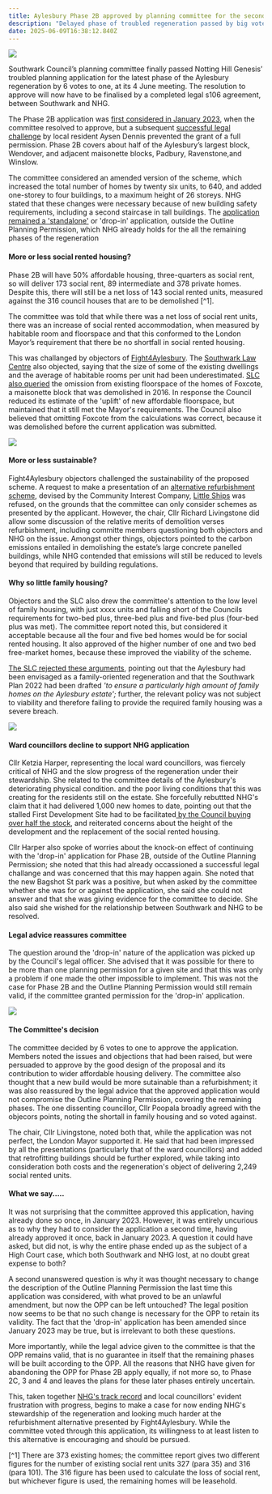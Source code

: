 ```yaml
---
title: Aylesbury Phase 2B approved by planning committee for the second time
description: "Delayed phase of troubled regeneration passed by big vote "
date: 2025-06-09T16:38:12.840Z
---
```

![](img/wendover_and_nhg_proposal_phase_2b_22ap2226.png)

Southwark Council’s planning committee finally passed Notting Hill Genesis’ troubled planning application for the latest phase of the Aylesbury regeneration by 6 votes to one, at its 4 June meeting.  The resolution to approve will now have to be finalised by a completed legal s106 agreement, between Southwark and NHG.

The Phase 2B application was [first considered in January 2023](https://moderngov.southwark.gov.uk/ieListDocuments.aspx?CId=119&MId=7308&Ver=4), when the committee resolved to approve, but a subsequent [successful legal challenge](https://www.35percent.org/posts/ayllesbury-planning-decision-quashed/) by local resident Aysen Dennis prevented the grant of a full permission.  Phase 2B  covers about half of the Aylesbury’s largest block, Wendover, and adjacent maisonette blocks, Padbury, Ravenstone,and Winslow.

The committee considered an amended version of the scheme, which increased the total number of homes by twenty six units, to 640, and added one-storey to four buildings, to a maximum height of 26 storeys.  NHG stated that these changes were necessary because of  new building safety requirements, including a second staircase in tall buildings.  The [application remained a 'standalone'](https://www.35percent.org/posts/aylesbury-estate-legal-challenge-goes-to-the-high-court/) or 'drop-in' application, outside the Outline Planning Permission, which NHG already holds for the all the remaining phases of the regeneration

#### More or less social rented housing?

Phase 2B will have 50% affordable housing, three-quarters as social rent, so will deliver 173 social rent, 89 intermediate and 378 private homes.  Despite this, there will still be a net loss of 143 social rented units, measured against the 316 council houses that are to be demolished [^1].   

The committee was told that while there was a net loss of social rent units, there was an increase of social rented accommodation, when measured by habitable room and floorspace and that this conformed to the London Mayor’s requirement that there be no shortfall in social rented housing.

This was challanged by objectors of [Fight4Aylesbury](https://www.instagram.com/fight4aylesbury/).  The [Southwark Law Centre](https://www.southwarklawcentre.org.uk/) also objected, saying that the size of some of the existing dwellings and the average of habitable rooms per unit had been underestimated.  [SLC also queried](https://planning.southwark.gov.uk/online-applications/files/7A2D6171119C937B95CB751E37AD25A8/pdf/22_AP_2226-OBJECTION-4068338.pdf) the omission from existing floorspace of the homes of Foxcote, a maisonette block that was demolished in 2016.  In response the Council reduced its estimate of the 'uplift' of new affordable floorspace, but maintained that it still met the Mayor's requirements.  The Council also believed that omitting Foxcote from the calculations was correct, because it was demolished before the current application was submitted.

![](img/fight4aylesbury.png)

#### More or less sustainable?

Fight4Aylesbury objectors challenged the sustainability of the proposed scheme. A request to make a presentation of an [alternative refurbishment scheme](https://www.little-ships.org/locations/southwark/aylesbury-estate/), devised by the Community Interest Company, [Little Ships](https://www.little-ships.org/) was refused, on the grounds that the committee can only consider schemes as presented by the applicant.  However, the chair, Cllr Richard Livingstone did allow some discussion of the relative merits of demolition verses refurbishment, including committe members questioning both objectors and NHG on the issue.   Amongst other things, objectors pointed to the carbon emissions entailed in demolishing the estate’s large concrete panelled buildings, while NHG contended that emissions will still be reduced to levels beyond that required by building regulations. 

#### Why so little family housing?

Objectors and the SLC also drew the committee's attention to the low level of family housing, with just xxxx units and falling short of the Councils requirements for two-bed plus, three-bed plus and five-bed plus (four-bed plus was met).  The committee report noted this, but considered it acceptable because all the four and five bed homes would be for social rented housing.  It also approved of the higher number of one and two bed free-market homes, because these improved the viability of the scheme.  

[The SLC rejected these arguments](https://planning.southwark.gov.uk/online-applications/files/7A2D6171119C937B95CB751E37AD25A8/pdf/22_AP_2226-OBJECTION-4068338.pdf), pointing out that the Aylesbury had been envisaged as a family-oriented regeneration and that the Southwark Plan 2022 had been drafted *'to ensure a particularly high amount of family homes on the Aylesbury estate';* further, the relevant policy was not subject to viability and therefore failing to provide the required family housing was a severe breach.  

![](img/little_ship_proposal_for_wendover_june_2025.png)

#### Ward councillors decline to support NHG application

Cllr Ketzia Harper, representing the local ward councillors, was fiercely critical of NHG and the slow progress of the regeneration under their stewardship.  She related to the committee details of the Aylesbury's deteriorating physical condition. and the poor living conditions that this was creating for the residents still on the estate.  She forcefully rebuttted NHG's claim that it had delivered 1,000 new homes to date, pointing out that the stalled First Development Site had to be facilitated[ by the Council buying over half the stock](https://www.35percent.org/posts/2020-07-09-aylesbury-estate-fds-variation/), and reiterated concerns about the height of the development and the replacement of the social rented housing. 

Cllr Harper also spoke of worries about the knock-on effect of continuing with the 'drop-in' application for Phase 2B, outside of the Outline Planning Permission; she noted that this had already occassioned a successful legal challange and was concerned that this may happen again.  She noted that the new Bagshot St park was a positive, but when asked by the committee whether she was for or against the application, she said she could not answer and that she was giving evidence for the committee to decide.  She also said she wished for the relationship between Southwark and NHG to be resolved.

#### Legal advice reassures committee

The question around the 'drop-in' nature of the application was picked up by the Council's legal officer.  She advised that it was possible for there to be more than one planning permission for a given site and that this was only a problem if one made the other impossible to implement.  This was not the case for Phase 2B and the Outline Planning Permission would still remain valid, if the committee granted permission for the 'drop-in' application.

![](img/southwark-council-planning-committee-major-applications-a-04-jun-25-youtube-google-chrome-09_06_2025-16_13_07.png)

#### The Committee's decision

The committee decided by 6 votes to one to approve the application.  Members noted the issues and objections that had been raised, but were persuaded to approve by the good design of the proposal and its contribution to wider affordable housing delivery.  The committee also thought that a new build would be more sutainable than a refurbishment; it was also reassured by the legal advice that the approved application would not compromise the Outline Planning Permission, covering the remaining phases.  The one dissenting councillor, Cllr Poopala broadly agreed with the objecors points, noting the shortall in family housing and so voted against.

The chair, Cllr Livingstone, noted both that, while the application was not perfect, the London Mayor supported it.  He said that had been impressed by all the presentations (particularly that of the ward councillors) and added that retrofitting buildings should be further explored, while taking into consideration both costs and the regeneration's object of delivering 2,249 social rented units.  

#### What we say.....

It was not surprising that the committee approved this application, having already done so once, in January 2023.  However, it was entirely uncurious as to why they had to consider the application a second time, having already approved it once, back in January 2023.  A question it could have asked, but did not, is why the entire phase ended up as the subject of a High Court case, which both Southwark and NHG lost, at no doubt great expense to both?

A second unanswered question is why it was thought necessary to change the description of the Outline Planning Permission the last time this application was considered, with what proved to be an unlawful amendment, but now the OPP can be left untouched?  The legal position now seems to be that no such change is necessary for the OPP to retain its validity.  The fact that the 'drop-in' application has been amended since January 2023 may be true, but is irrelevant to both these questions.

More importantly, while the legal advice given to the committee is that the OPP remains valid, that is no guarantee in itself that the remaining phases will be built according to the OPP.  All the reasons that NHG have given for abandoning the OPP for Phase 2B apply equally, if not more so, to Phase 2C, 3 and 4 and leaves the plans for these later phases entirely uncertain.

This, taken together [NHG's track record](https://www.35percent.org/posts/aylesbury-regeneration-fails-to-deliver-affordable-and-family-housing/) and local councillors' evident frustration with progress, begins to make a case for now ending NHG's stewardship of the regeneration and looking much harder at the refurbishment alternative presented by Fight4Aylesbury.  While the committee voted through this application, its willingness to at least listen to this alternative is encouraging and should be pursued.

[^1] There are 373 existing homes; the committee report gives two different figures for the number of existing social rent units 327 (para 35) and 316 (para 101).  The 316 figure has been used to calculate the loss of social rent, but whichever figure is used, the remaining homes will be leasehold.
